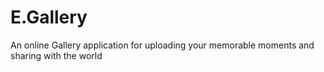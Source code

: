 # E.Gallery
An online Gallery application for uploading your memorable moments and sharing with the world
